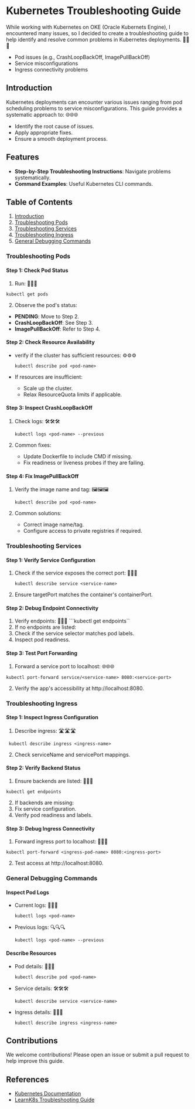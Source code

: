 # Kubernetes Troubleshooting Guide

While working with Kubernetes on OKE (Oracle Kubernets Engine), I encountered many issues, so I decided to create a troubleshooting guide to help identify and resolve common problems in Kubernetes deployments. 🌟🌟🌟

- Pod issues (e.g., CrashLoopBackOff, ImagePullBackOff)
- Service misconfigurations
- Ingress connectivity problems

## Introduction
Kubernetes deployments can encounter various issues ranging from pod scheduling problems to service misconfigurations. This guide provides a systematic approach to: 🌐🌐🌐
- Identify the root cause of issues.
- Apply appropriate fixes.
- Ensure a smooth deployment process.

## Features

- **Step-by-Step Troubleshooting Instructions**: Navigate problems systematically.
- **Command Examples**: Useful Kubernetes CLI commands.

## Table of Contents

1. [Introduction](#introduction)
2. [Troubleshooting Pods](#troubleshooting-pods)
3. [Troubleshooting Services](#troubleshooting-services)
4. [Troubleshooting Ingress](#troubleshooting-ingress)
5. [General Debugging Commands](#general-debugging-commands)

 
### Troubleshooting Pods
#### Step 1: Check Pod Status

1. Run: 🐳🐳🐳

```kubectl get pods```

2. Observe the pod's status:

* **PENDING**: Move to Step 2.
* **CrashLoopBackOff**: See Step 3.
* **ImagePullBackOff**: Refer to Step 4.

#### Step 2: Check Resource Availability
* verify if the cluster has sufficient resources: ⚙️⚙️⚙️

   ```kubectl describe pod <pod-name>```

* If resources are insufficient:
  * Scale up the cluster.
  * Relax ResourceQuota limits if applicable.

####  Step 3: Inspect CrashLoopBackOff

1. Check logs: 🛠️🛠️🛠️

   ```kubectl logs <pod-name> --previous```

2. Common fixes:
   * Update Dockerfile to include CMD if missing.
   * Fix readiness or liveness probes if they are failing.

####  Step 4: Fix ImagePullBackOff

1. Verify the image name and tag: 🖼️🖼️🖼️

   ```kubectl describe pod <pod-name>```

2. Common solutions:
   * Correct image name/tag.
   * Configure access to private registries if required.

### Troubleshooting Services

#### Step 1: Verify Service Configuration
 
1. Check if the service exposes the correct port: 🧩🧩🧩
   
   ```kubectl describe service <service-name>```
   
3. Ensure targetPort matches the container's containerPort.

#### Step 2: Debug Endpoint Connectivity

1. Verify endpoints: 📡📡📡
   ```kubectl get endpoints``
2. If no endpoints are listed:
3. Check if the service selector matches pod labels.
4. Inspect pod readiness.

#### Step 3: Test Port Forwarding

1. Forward a service port to localhost: 🌐🌐🌐

```kubectl port-forward service/<service-name> 8080:<service-port>```

2. Verify the app's accessibility at http://localhost:8080.

### Troubleshooting Ingress

#### Step 1: Inspect Ingress Configuration

1. Describe ingress: 🛣️🛣️🛣️

``` kubectl describe ingress <ingress-name>```

2. Check serviceName and servicePort mappings.

#### Step 2: Verify Backend Status

1. Ensure backends are listed: 🎯🎯🎯

```kubectl get endpoints```

2. If backends are missing:
3. Fix service configuration.
4. Verify pod readiness and labels.

#### Step 3: Debug Ingress Connectivity

1. Forward ingress port to localhost: 🚀🚀🚀

```kubectl port-forward <ingress-pod-name> 8080:<ingress-port>```

2. Test access at http://localhost:8080.

### General Debugging Commands

#### Inspect Pod Logs

* Current logs: 📜📜📜

  ```kubectl logs <pod-name>```

* Previous logs: 🔍🔍🔍

  ```kubectl logs <pod-name> --previous```

####  Describe Resources

* Pod details: 📄📄📄

   ```kubectl describe pod <pod-name>```

* Service details: 🛠️🛠️🛠️

   ```kubectl describe service <service-name>```

* Ingress details: 🌉🌉🌉

  ```kubectl describe ingress <ingress-name>```

## Contributions

We welcome contributions! Please open an issue or submit a pull request to help improve this guide.

## References

- [Kubernetes Documentation](https://kubernetes.io/docs/)
- [LearnK8s Troubleshooting Guide](https://learnk8s.io/troubleshooting-deployments)
